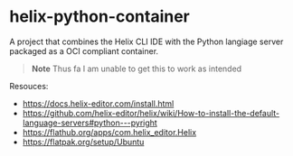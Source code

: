 # helix-python-container

A project that combines the Helix CLI IDE with the Python langiage server packaged as a OCI compliant container.

> **Note**
> Thus fa I am unable to get this to work as intended

Resouces:

* https://docs.helix-editor.com/install.html
* https://github.com/helix-editor/helix/wiki/How-to-install-the-default-language-servers#python---pyright
* https://flathub.org/apps/com.helix_editor.Helix
* https://flatpak.org/setup/Ubuntu


